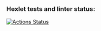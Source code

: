 ### Hexlet tests and linter status:
[![Actions Status](https://github.com/krenar-rm/go-test-project-244/actions/workflows/hexlet-check.yml/badge.svg)](https://github.com/krenar-rm/go-test-project-244/actions)